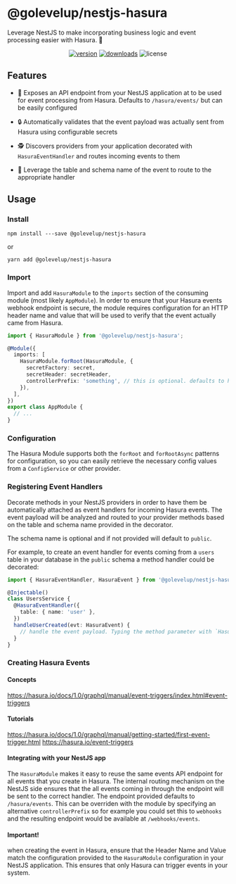 # @golevelup/nestjs-hasura

Leverage NestJS to make incorporating business logic and event processing easier with Hasura. 🚀

<p align="center">
<a href="https://www.npmjs.com/package/@golevelup/nestjs-hasura"><img src="https://img.shields.io/npm/v/@golevelup/nestjs-hasura.svg?style=flat" alt="version" /></a>
<a href="https://www.npmjs.com/package/@golevelup/nestjs-hasura"><img alt="downloads" src="https://img.shields.io/npm/dt/@golevelup/nestjs-hasura.svg?style=flat"></a>
<img alt="license" src="https://img.shields.io/npm/l/@golevelup/nestjs-hasura.svg">
</p>

## Features

- 🎉 Exposes an API endpoint from your NestJS application at to be used for event processing from Hasura. Defaults to `/hasura/events/` but can be easily configured

- 🔒 Automatically validates that the event payload was actually sent from Hasura using configurable secrets

- 🕵️ Discovers providers from your application decorated with `HasuraEventHandler` and routes incoming events to them

- 🧭 Leverage the table and schema name of the event to route to the appropriate handler

## Usage

### Install

`npm install ---save @golevelup/nestjs-hasura`

or

`yarn add @golevelup/nestjs-hasura`

### Import

Import and add `HasuraModule` to the `imports` section of the consuming module (most likely `AppModule`). In order to ensure that your Hasura events webhook endpoint is secure, the module requires configuration for an HTTP header name and value that will be used to verify that the event actually came from Hasura.

```typescript
import { HasuraModule } from '@golevelup/nestjs-hasura';

@Module({
  imports: [
    HasuraModule.forRoot(HasuraModule, {
      secretFactory: secret,
      secretHeader: secretHeader,
      controllerPrefix: 'something', // this is optional. defaults to hasura
    }),
  ],
})
export class AppModule {
  // ...
}
```

### Configuration

The Hasura Module supports both the `forRoot` and `forRootAsync` patterns for configuration, so you can easily retrieve the necessary config values from a `ConfigService` or other provider.

### Registering Event Handlers

Decorate methods in your NestJS providers in order to have them be automatically attached as event handlers for incoming Hasura events. The event payload will be analyzed and routed to your provider methods based on the table and schema name provided in the decorator.

The schema name is optional and if not provided will default to `public`.

For example, to create an event handler for events coming from a `users` table in your database in the `public` schema a method handler could be decorated:

```typescript
import { HasuraEventHandler, HasuraEvent } from '@golevelup/nestjs-hasura';

@Injectable()
class UsersService {
  @HasuraEventHandler({
    table: { name: 'user' },
  })
  handleUserCreated(evt: HasuraEvent) {
    // handle the event payload. Typing the method parameter with `HasurEvent` will provide intellisense
  }
}
```

### Creating Hasura Events

#### Concepts

https://hasura.io/docs/1.0/graphql/manual/event-triggers/index.html#event-triggers

#### Tutorials

https://hasura.io/docs/1.0/graphql/manual/getting-started/first-event-trigger.html
https://hasura.io/event-triggers

#### Integrating with your NestJS app

The `HasuraModule` makes it easy to reuse the same events API endpoint for all events that you create in Hasura. The internal routing mechanism on the NestJS side ensures that the all events coming in through the endpoint will be sent to the correct handler. The endpoint provided defaults to `/hasura/events`. This can be overriden with the module by specifying an alternative `controllerPrefix` so for example you could set this to `webhooks` and the resulting endpoint would be available at `/webhooks/events`.

#### Important!

when creating the event in Hasura, ensure that the Header Name and Value match the configuration provided to the `HasuraModule` configuration in your NestJS application. This ensures that only Hasura can trigger events in your system.
